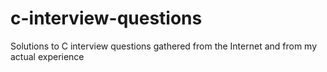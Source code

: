 # c-interview-questions
Solutions to C interview questions gathered from the Internet and from my actual experience
